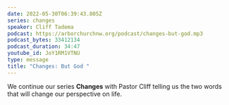 ```yaml
---
date: 2022-05-30T06:39:43.805Z
series: changes
speaker: Cliff Tadema
podcast: https://arborchurchnw.org/podcast/changes-but-god.mp3
podcast_bytes: 33412134
podcast_duration: 34:47
youtube_id: JoY1RM1VTNU
type: message
title: "Changes: But God "
---
```

We continue our series **Changes** with Pastor Cliff telling us the two words that will change our perspective on life.